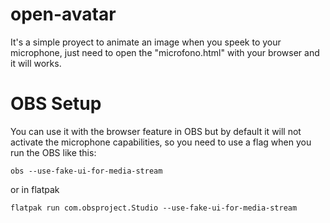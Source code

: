 # open-avatar

It's a simple proyect to animate an image when you speek to your microphone, just need to open the "microfono.html" with your browser and it will works.

# OBS Setup

You can use it with the browser feature in OBS but by default it will not activate the microphone capabilities, so you need to use a flag when you run the OBS like this:

```
obs --use-fake-ui-for-media-stream
```

or in flatpak
```
flatpak run com.obsproject.Studio --use-fake-ui-for-media-stream
```
